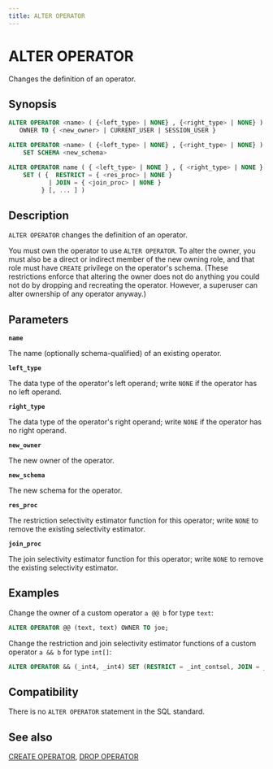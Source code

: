 ```yaml
---
title: ALTER OPERATOR
---
```


# ALTER OPERATOR

Changes the definition of an operator.

## Synopsis

```sql
ALTER OPERATOR <name> ( {<left_type> | NONE} , {<right_type> | NONE} ) 
   OWNER TO { <new_owner> | CURRENT_USER | SESSION_USER }

ALTER OPERATOR <name> ( {<left_type> | NONE} , {<right_type> | NONE} ) 
    SET SCHEMA <new_schema>

ALTER OPERATOR name ( { <left_type> | NONE } , { <right_type> | NONE } )
    SET ( {  RESTRICT = { <res_proc> | NONE }
           | JOIN = { <join_proc> | NONE }
         } [, ... ] )
```

## Description

`ALTER OPERATOR` changes the definition of an operator.

You must own the operator to use `ALTER OPERATOR`. To alter the owner, you must also be a direct or indirect member of the new owning role, and that role must have `CREATE` privilege on the operator's schema. (These restrictions enforce that altering the owner does not do anything you could not do by dropping and recreating the operator. However, a superuser can alter ownership of any operator anyway.)

## Parameters

**`name`**

The name (optionally schema-qualified) of an existing operator.

**`left_type`**

The data type of the operator's left operand; write `NONE` if the operator has no left operand.

**`right_type`**

The data type of the operator's right operand; write `NONE` if the operator has no right operand.

**`new_owner`**

The new owner of the operator.

**`new_schema`**

The new schema for the operator.

**`res_proc`**

The restriction selectivity estimator function for this operator; write `NONE` to remove the existing selectivity estimator.

**`join_proc`**

The join selectivity estimator function for this operator; write `NONE` to remove the existing selectivity estimator.

## Examples

Change the owner of a custom operator `a @@ b` for type `text`:

```sql
ALTER OPERATOR @@ (text, text) OWNER TO joe;
```

Change the restriction and join selectivity estimator functions of a custom operator `a && b` for type `int[]`:

```sql
ALTER OPERATOR && (_int4, _int4) SET (RESTRICT = _int_contsel, JOIN = _int_contjoinsel);
```

## Compatibility

There is no `ALTER OPERATOR` statement in the SQL standard.

## See also

[CREATE OPERATOR](/i18n/zh/docusaurus-plugin-content-docs/current/sql-stmts/sql-stmt-create-operator.md), [DROP OPERATOR](/i18n/zh/docusaurus-plugin-content-docs/current/sql-stmts/sql-stmt-drop-operator.md)
